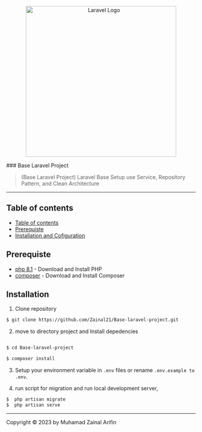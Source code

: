 <p align="center"><a href="https://laravel.com" target="_blank"><img src="https://raw.githubusercontent.com/laravel/art/master/logo-lockup/5%20SVG/2%20CMYK/1%20Full%20Color/laravel-logolockup-cmyk-red.svg" width="400" alt="Laravel Logo"></a></p>
### Base Laravel Project

> (Base Laravel Project) Laravel Base Setup use Service, Repository Pattern, and Clean Architecture

---

## Table of contents

-   [Table of contents](#table-of-contents)
-   [Prerequiste](#prerequiste)
-   [Installation and Cofiguration](#installation)

## Prerequiste

-   [php 8.1](https://www.php.net/releases/8.0/en.php) - Download and Install PHP
-   [composer](https://getcomposer.org/) - Download and Install Composer

## Installation

1. Clone repository

```bash
$ git clone https://github.com/Zainal21/Base-laravel-project.git
```

2. move to directory project and Install depedencies

```bash

$ cd Base-laravel-project

$ composer install
```

3. Setup your environment variable in `.env` files or rename `.env.example to .env`.

4. run script for migration and run local development server,

```bash
$  php artisan migrate
$  php artisan serve
```

---

Copyright © 2023 by Muhamad Zainal Arifin
